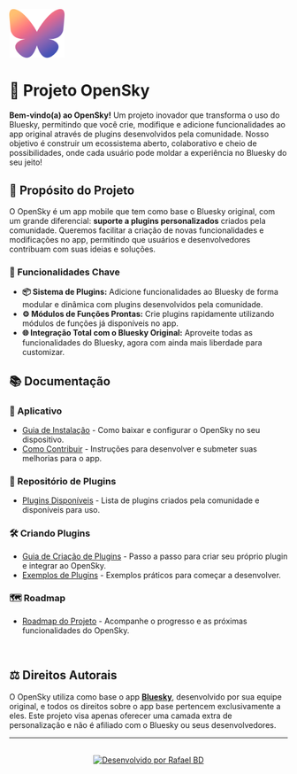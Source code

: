 <div>
    <img src="../assets/logo.png" alt="OpenSky Logo" width="100px"/>
</div>

# 🌌 Projeto OpenSky

**Bem-vindo(a) ao OpenSky!** Um projeto inovador que transforma o uso do Bluesky, permitindo que você crie, modifique e adicione funcionalidades ao app original através de plugins desenvolvidos pela comunidade. Nosso objetivo é construir um ecossistema aberto, colaborativo e cheio de possibilidades, onde cada usuário pode moldar a experiência no Bluesky do seu jeito!

## 🎯 Propósito do Projeto

O OpenSky é um app mobile que tem como base o Bluesky original, com um grande diferencial: **suporte a plugins personalizados** criados pela comunidade. Queremos facilitar a criação de novas funcionalidades e modificações no app, permitindo que usuários e desenvolvedores contribuam com suas ideias e soluções.

### 🧩 Funcionalidades Chave

- **📦 Sistema de Plugins:** Adicione funcionalidades ao Bluesky de forma modular e dinâmica com plugins desenvolvidos pela comunidade.
- **⚙️ Módulos de Funções Prontas:** Crie plugins rapidamente utilizando módulos de funções já disponíveis no app.
- **🌐 Integração Total com o Bluesky Original:** Aproveite todas as funcionalidades do Bluesky, agora com ainda mais liberdade para customizar.

## 📚 Documentação

### 🚀 Aplicativo

- [Guia de Instalação](#) - Como baixar e configurar o OpenSky no seu dispositivo.
- [Como Contribuir](#) - Instruções para desenvolver e submeter suas melhorias para o app.

### 🧩 Repositório de Plugins

- [Plugins Disponíveis](#) - Lista de plugins criados pela comunidade e disponíveis para uso.


### 🛠️ Criando Plugins

- [Guia de Criação de Plugins](#) - Passo a passo para criar seu próprio plugin e integrar ao OpenSky.
- [Exemplos de Plugins](#) - Exemplos práticos para começar a desenvolver.

### 🗺️ Roadmap

- [Roadmap do Projeto](#) - Acompanhe o progresso e as próximas funcionalidades do OpenSky.

<!--
</br>

## 🤝 Apoiadores

 Queremos agradecer imensamente aos nossos apoiadores, que ajudam a manter o OpenSky no ar e permitem que continuemos a criar um app cada vez melhor para todos. 💙

<div align="center">
  <img src="link_da_imagem_dos_sponsors_aqui" alt="Sponsors do Projeto" width="600px"/>
</div> -->

</br>

## ⚖️ Direitos Autorais

O OpenSky utiliza como base o app [**Bluesky**](https://github.com/bluesky-social), desenvolvido por sua equipe original, e todos os direitos sobre o app base pertencem exclusivamente a eles. Este projeto visa apenas oferecer uma camada extra de personalização e não é afiliado com o Bluesky ou seus desenvolvedores.

---
</br>

<!-- ### 📬 Contato

- Discord: [OpenSky Community](#)
- Twitter: [@OpenSkyProject](#)
- E-mail: opensky@project.com

--- -->

<!-- 
</br>

## 🎁 Apoie o Projeto
<div align="center">
    <a href="https://www.buymeacoffee.com/openskyproject" target="_blank">
        <img src="https://cdn.buymeacoffee.com/buttons/v2/default-yellow.png" alt="Buy Me A Coffee" width="217px"/>
    </a>
</div> 

--- -->
<div align="center">
    <a href="https://www.github.com/Rafael-BD" target="_blank">
    <img src="https://img.shields.io/badge/Desenvolvido%20por-Rafael%20BD-blue?style=for-the-badge&logo=github" alt="Desenvolvido por Rafael BD"/>
    </a>
</div>